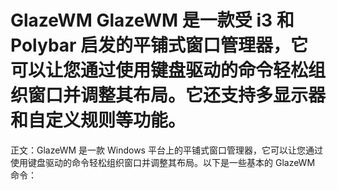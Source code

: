 # GlazeWM GlazeWM 是一款受 i3 和 Polybar 启发的平铺式窗口管理器，它可以让您通过使用键盘驱动的命令轻松组织窗口并调整其布局。它还支持多显示器和自定义规则等功能。

正文：GlazeWM 是一款 Windows 平台上的平铺式窗口管理器，它可以让您通过使用键盘驱动的命令轻松组织窗口并调整其布局。以下是一些基本的 GlazeWM 命令：




